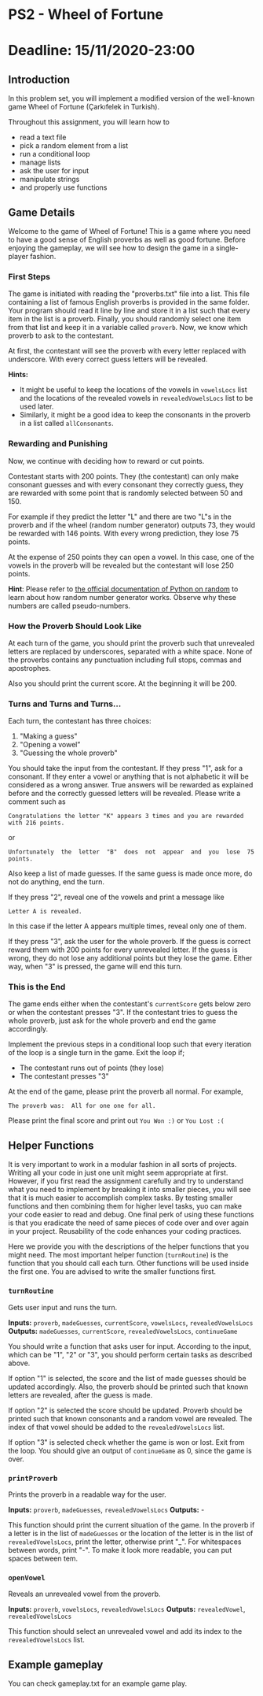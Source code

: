 # PS2 - Wheel of Fortune
# Deadline: 15/11/2020-23:00

## Introduction

In this problem set, you will implement a modified version of the well-known game Wheel of Fortune (Çarkıfelek in Turkish). 

Throughout this assignment, you will learn how to
* read a text file
* pick a random element from a list 
* run a conditional loop 
* manage lists
* ask the user for input
* manipulate strings
* and properly use functions

## Game Details

Welcome to the game of Wheel of Fortune!  This is a game where you need to have a good sense of English proverbs as well as good fortune.  Before enjoying the gameplay, we will see how to design the game in a single-player fashion.

### First Steps

The game is initiated with reading the "proverbs.txt" file into a list. This file containing a list of famous English proverbs is provided in the same folder. Your program should read it line by line and store it in a list such that every item in the list is a proverb. Finally, you should randomly select one item from that list and keep it in a variable called `proverb`. Now, we know which proverb to ask to the contestant. 

At first, the contestant will see the proverb with every letter replaced with underscore. With every correct guess letters will be revealed.

**Hints:** 
* It might be useful to keep the locations of the vowels in `vowelsLocs` list and the locations of the revealed vowels in `revealedVowelsLocs` list to be used later.
* Similarly, it might be a good idea to keep the consonants in the proverb in a list called `allConsonants`.

### Rewarding and Punishing

Now, we continue with deciding how to reward or cut points. 

Contestant starts with 200 points. They (the contestant) can only make consonant guesses and with every consonant they correctly guess, they are rewarded with some point that is randomly selected between 50 and 150.  

For example if they predict the letter "L" and there are two "L"s in the proverb and if the wheel (random number generator) outputs 73, they would be rewarded with 146  points. With  every  wrong  prediction,  they  lose  75  points.   

At  the  expense  of  250  points they can open a vowel. In this case, one of the vowels in the proverb will be revealed but the contestant will lose 250 points.

**Hint**: Please refer to [the official documentation of Python on random](https://docs.python.org/3/library/random.html) to learn about how random number generator works. Observe why these numbers are called pseudo-numbers. 

### How the Proverb Should Look Like

At each turn of the game, you should print the proverb such that unrevealed letters are replaced by underscores, separated with a white space. None of the proverbs contains any punctuation including full stops, commas and apostrophes.

Also you should print the current score.  At the beginning it will be 200.

### Turns and Turns and Turns...

Each turn, the contestant has three choices:  
1. "Making a guess"
2. "Opening a vowel”
3. "Guessing the whole proverb"  

You should take the input from the contestant. If they press "1", ask for a consonant.  If they enter a vowel or anything that is not alphabetic it will be considered as a wrong answer. True answers will be rewarded as explained before and the correctly guessed letters will be revealed. 
Please write a comment such as 

``Congratulations the letter "K" appears 3 times and you are rewarded with 216 points.`` 

or 

``Unfortunately  the  letter  "B"  does  not  appear  and  you  lose  75  points.``  

Also  keep  a  list  of made guesses. If the same guess is made once more, do not do anything, end the turn. 

If they press "2", reveal one of the vowels and print a message like 

``Letter A is revealed.``

In this case if the letter A appears multiple times, reveal only one of them. 

If they press "3", ask the user for the whole proverb. If the guess is correct reward them with 200 points for every unrevealed letter. If the guess is wrong, they do not lose any additional points but they lose the game. Either way, when "3" is pressed, the game will end this turn.

### This is the End

The game ends either when the contestant's `currentScore` gets below zero or when the contestant presses "3". If the contestant tries to guess the whole proverb, just ask for the whole proverb and end the game accordingly. 

Implement the previous steps in a conditional loop such that every iteration of the loop is a single turn in the game. Exit the loop if;
* The contestant runs out of points (they lose)
* The contestant presses "3"

At the end of the game, please print the proverb all normal. For example, 

``The proverb was:  All for one one for all.`` 

Please print the final score and print out 
``You Won :)`` 
or 
``You Lost :(``

## Helper Functions

It is very important to work in a modular fashion in all sorts of projects. Writing all your code in just one unit might seem appropriate at first. However, if you first read the assignment carefully and try to understand what you need to implement by breaking it into smaller pieces, you will see that it is much easier to accomplish complex tasks. By testing smaller functions and then combining them for higher level tasks, yuo can make your code easier to read and debug. One final perk of using these functions is that you eradicate the need of same pieces of code over and over again in your project. Reusability of the code enhances your coding practices.

Here we provide you with the descriptions of the helper functions that you might need. The most important helper function (`turnRoutine`) is the function that you should call each turn.  Other functions will be used inside the first one. You are advised to write the smaller functions first.


### `turnRoutine`

Gets user input and runs the turn.

**Inputs:** `proverb`, `madeGuesses`, `currentScore`, `vowelsLocs`, `revealedVowelsLocs`
**Outputs:** `madeGuesses`, `currentScore`, `revealedVowelsLocs`, `continueGame`

You should write a function that asks user for input. According to the input, which can be "1", "2" or "3", you should perform certain tasks as described above.

If option "1" is selected, the score and the list of made guesses should be updated accordingly. Also, the proverb should be printed such that known letters are revealed, after the guess is made.

If  option  "2"  is  selected  the  score  should  be  updated.   Proverb  should  be  printed  such  that known consonants and a random vowel are revealed. The index of that vowel should be added to the  `revealedVowelsLocs` list.

If option "3" is selected check whether the game is won or lost. Exit from the loop. You should give an output of `continueGame` as 0, since the game is over.

### `printProverb`

Prints the proverb in a readable way for the user.

**Inputs:** `proverb`, `madeGuesses`, `revealedVowelsLocs`
**Outputs:** -

This function should print the current situation of the game. In the proverb if a letter is in the list of `madeGuesses` or the location of the letter is in the list of `revealedVowelsLocs`, print the letter, otherwise print "_". For whitespaces between words, print "-". To make it look more readable, you can put spaces between tem.

### `openVowel`

Reveals an unrevealed vowel from the proverb.

**Inputs:** `proverb`, `vowelsLocs`, `revealedVowelsLocs`
**Outputs:** `revealedVowel`, `revealedVowelsLocs`

This function should select an unrevealed vowel and add its index to the `revealedVowelsLocs` list.

## Example gameplay

You can check gameplay.txt for an example game play.